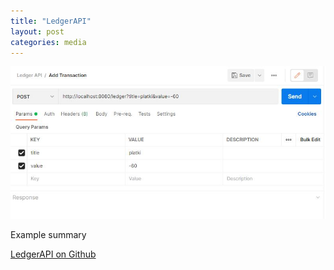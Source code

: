 ```yaml
---
title: "LedgerAPI"
layout: post
categories: media
---
```


![LedgerAPI app](/assets/ledger.jpg)

Example summary

[LedgerAPI on Github](https://github.com/viktorbobinski/Ledger-API)

